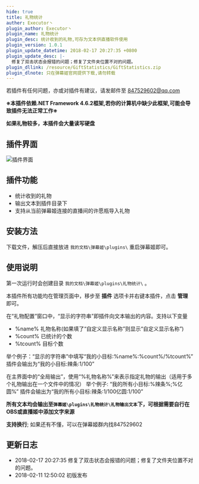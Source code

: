 ```yaml
---
hide: true
title: 礼物统计
auther: Executor丶
plugin_author: Executor丶
plugin_name: 礼物统计
plugin_desc: 统计收到的礼物,可存为文本供直播软件使用
plugin_version: 1.0.1
plugin_update_datetime: 2018-02-17 20:27:35 +0800
plugin_update_desc: |-
  修复了双击状态会报错的问题；修复了文件夹位置不对的问题。
plugin_dllink: /resource/GiftStatistics/GiftStatistics.zip
plugin_dlnote: 只在弹幕姬官网提供下载,请勿转载
---
```


若插件有任何问题，亦或对插件有建议，请发邮件至 847529602@qq.com

**※本插件依赖.NET Framework 4.6.2框架,若你的计算机中缺少此框架,可能会导致插件无法正常工作※**

**如果礼物较多，本插件会大量读写硬盘**

插件界面
---
<img class="shadow" src="https://www.danmuji.org/resource/GiftStatistics/preview.png" alt="插件界面" />

插件功能
---
- 统计收到的礼物
- 输出文本到插件目录下
- 支持从当前弹幕姬连接的直播间的许愿瓶导入礼物

安装方法
---
下载文件，解压后直接放进 `我的文档\弹幕姬\plugins\` 重启弹幕姬即可。

使用说明
---
第一次运行时会创建目录 `我的文档\弹幕姬\plugins\礼物统计\` 。

本插件所有功能均在管理页面中，移步至 **插件** 选项卡并右键本插件，点击 **管理** 即可。

在“礼物配置”窗口中，“显示的字符串”即插件向文本输出的内容。支持以下变量
- %name% 礼物名称(如果填了“自定义显示名称”则显示“自定义显示名称”)
- %count% 已统计的个数
- %tcount% 目标个数

举个例子：“显示的字符串”中填写“我的小目标:%name%:%count%/%tcount%”
插件会输出为“我的小目标:辣条:1/100”

在主界面中的“全局输出”，使用“%礼物名称%”来表示指定礼物的输出（适用于多个礼物输出在一个文件中的情况）
举个例子: “我的所有小目标:%辣条%;%亿圆%”
插件会输出为“我的所有小目标:辣条:1/100亿圆:1/100”

**所有文本均会输出至`弹幕姬\plugins\礼物统计\礼物输出文本`下，可根据需要自行在OBS或直播姬中添加文字来源**

**支持换行**; 如果还有不懂，可以在弹幕姬群内找847529602

更新日志
---
- 2018-02-17 20:27:35 修复了双击状态会报错的问题；修复了文件夹位置不对的问题。
- 2018-02-11 12:50:02 初版发布